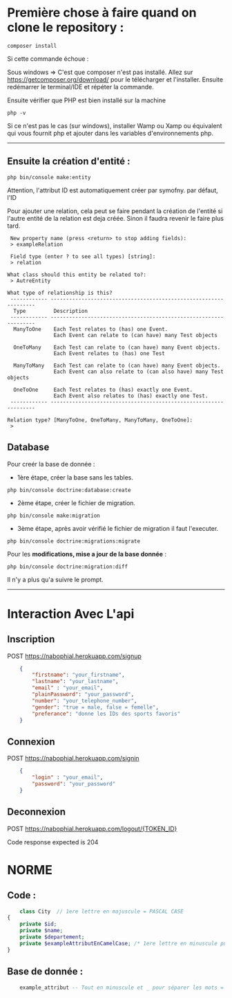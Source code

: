 # Première chose à faire quand on clone le repository :
```
composer install
```
Si cette commande échoue :

Sous windows => C'est que composer n'est pas installé. Allez sur https://getcomposer.org/download/ pour le télécharger et l'installer. Ensuite redémarrer le terminal/IDE et répéter la commande.

Ensuite vérifier que PHP est bien installé sur la machine
```
php -v
```
Si ce n'est pas le cas (sur windows), installer Wamp ou Xamp ou équivalent qui vous fournit php et ajouter dans les variables d'environnements php.

---

## Ensuite la création d'entité :
```
php bin/console make:entity
```
Attention, l'attribut ID est automatiquement créer par symofny.
par défaut, l'ID 


Pour ajouter une relation, cela peut se faire pendant la création de l'entité si l'autre entité de la relation est deja créée.
Sinon il faudra revenir le faire plus tard.
```
 New property name (press <return> to stop adding fields):
 > exampleRelation

 Field type (enter ? to see all types) [string]:
 > relation

What class should this entity be related to?:
 > AutreEntity
 
What type of relationship is this?
 ------------ ----------------------------------------------------------------- 
  Type         Description                                                      
 ------------ ----------------------------------------------------------------- 
  ManyToOne    Each Test relates to (has) one Event.                            
               Each Event can relate to (can have) many Test objects            
                                                                                
  OneToMany    Each Test can relate to (can have) many Event objects.           
               Each Event relates to (has) one Test                             
                                                                                
  ManyToMany   Each Test can relate to (can have) many Event objects.           
               Each Event can also relate to (can also have) many Test objects  
                                                                                
  OneToOne     Each Test relates to (has) exactly one Event.                    
               Each Event also relates to (has) exactly one Test.               
 ------------ ----------------------------------------------------------------- 

Relation type? [ManyToOne, OneToMany, ManyToMany, OneToOne]:
 > 
 ```

## Database

Pour creér la base de donnée :
- 1ère étape, créer la base sans les tables.
```
php bin/console doctrine:database:create
```
- 2ème étape, créer le fichier de migration. 
```
php bin/console make:migration
```
- 3ème étape, après avoir vérifié le fichier de migration il faut l'executer.
```
php bin/console doctrine:migrations:migrate
```

Pour les **modifications, mise a jour de la base donnée** : 
```
php bin/console doctrine:migration:diff
```
Il n'y a plus qu'a suivre le prompt.

 ---

# Interaction Avec L'api

## Inscription

POST https://nabophial.herokuapp.com/signup
```JSON
    {
        "firstname": "your_firstname",
        "lastname": "your_lastname",
        "email" : "your_email",
        "plainPassword": "your_password",
        "number": "your_telephone_number",
        "gender": "true = male, false = femelle",
        "preferance": "donne les IDs des sports favoris"
    }
```
## Connexion

POST  https://nabophial.herokuapp.com/signin
```JSON
    {
        "login" : "your_email",
        "password": "your_password"
    }
```
## Deconnexion

POST https://nabophial.herokuapp.com/logout/{TOKEN_ID}

Code response expected is 204

# NORME
 
## Code :
```php
    class City  // 1ere lettre en majuscule = PASCAL CASE
{
    private $id;
    private $name;
    private $departement;
    private $exampleAttributEnCamelCase; /* 1ere lettre en minuscule puis majuscule pour séparer les mots = CAMEL CASE*/
}
```
## Base de donnée :
```sql
    example_attribut -- Tout en minuscule et _ pour séparer les mots = SNAKE CASE
```
